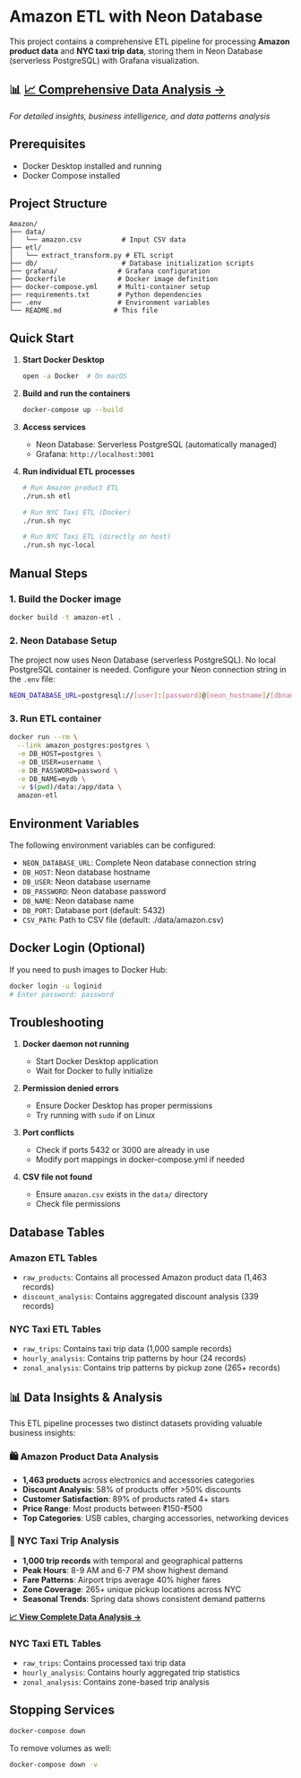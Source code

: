 # Amazon ETL with Neon Database

This project contains a comprehensive ETL pipeline for processing **Amazon product data** and **NYC taxi trip data**, storing them in Neon Database (serverless PostgreSQL) with Grafana visualization.

## 📊 **[📈 Comprehensive Data Analysis →](DATA_ANALYSIS_README.md)**
*For detailed insights, business intelligence, and data patterns analysis*

## Prerequisites

- Docker Desktop installed and running
- Docker Compose installed

## Project Structure

```
Amazon/
├── data/
│   └── amazon.csv          # Input CSV data
├── etl/
│   └── extract_transform.py # ETL script
├── db/                     # Database initialization scripts
├── grafana/               # Grafana configuration
├── Dockerfile             # Docker image definition
├── docker-compose.yml     # Multi-container setup
├── requirements.txt       # Python dependencies
├── .env                   # Environment variables
└── README.md             # This file
```

## Quick Start

1. **Start Docker Desktop**
   ```bash
   open -a Docker  # On macOS
   ```

2. **Build and run the containers**
   ```bash
   docker-compose up --build
   ```

3. **Access services**
   - Neon Database: Serverless PostgreSQL (automatically managed)
   - Grafana: `http://localhost:3001`

4. **Run individual ETL processes**
   ```bash
   # Run Amazon product ETL
   ./run.sh etl

   # Run NYC Taxi ETL (Docker)
   ./run.sh nyc

   # Run NYC Taxi ETL (directly on host)
   ./run.sh nyc-local
   ```

## Manual Steps

### 1. Build the Docker image
```bash
docker build -t amazon-etl .
```

### 2. Neon Database Setup
The project now uses Neon Database (serverless PostgreSQL). No local PostgreSQL container is needed.
Configure your Neon connection string in the `.env` file:
```bash
NEON_DATABASE_URL=postgresql://[user]:[password]@[neon_hostname]/[dbname]?sslmode=require&channel_binding=require
```

### 3. Run ETL container
```bash
docker run --rm \
  --link amazon_postgres:postgres \
  -e DB_HOST=postgres \
  -e DB_USER=username \
  -e DB_PASSWORD=password \
  -e DB_NAME=mydb \
  -v $(pwd)/data:/app/data \
  amazon-etl
```

## Environment Variables

The following environment variables can be configured:

- `NEON_DATABASE_URL`: Complete Neon database connection string
- `DB_HOST`: Neon database hostname
- `DB_USER`: Neon database username
- `DB_PASSWORD`: Neon database password
- `DB_NAME`: Neon database name
- `DB_PORT`: Database port (default: 5432)
- `CSV_PATH`: Path to CSV file (default: ./data/amazon.csv)

## Docker Login (Optional)

If you need to push images to Docker Hub:

```bash
docker login -u loginid
# Enter password: password
```

## Troubleshooting

1. **Docker daemon not running**
   - Start Docker Desktop application
   - Wait for Docker to fully initialize

2. **Permission denied errors**
   - Ensure Docker Desktop has proper permissions
   - Try running with `sudo` if on Linux

3. **Port conflicts**
   - Check if ports 5432 or 3000 are already in use
   - Modify port mappings in docker-compose.yml if needed

4. **CSV file not found**
   - Ensure `amazon.csv` exists in the `data/` directory
   - Check file permissions

## Database Tables

### Amazon ETL Tables
- `raw_products`: Contains all processed Amazon product data (1,463 records)
- `discount_analysis`: Contains aggregated discount analysis (339 records)

### NYC Taxi ETL Tables
- `raw_trips`: Contains taxi trip data (1,000 sample records)
- `hourly_analysis`: Contains trip patterns by hour (24 records)
- `zonal_analysis`: Contains trip patterns by pickup zone (265+ records)

## 📊 Data Insights & Analysis

This ETL pipeline processes two distinct datasets providing valuable business insights:

### 🛍️ Amazon Product Data Analysis
- **1,463 products** across electronics and accessories categories
- **Discount Analysis**: 58% of products offer >50% discounts
- **Customer Satisfaction**: 89% of products rated 4+ stars
- **Price Range**: Most products between ₹150-₹500
- **Top Categories**: USB cables, charging accessories, networking devices

### 🚕 NYC Taxi Trip Analysis
- **1,000 trip records** with temporal and geographical patterns
- **Peak Hours**: 8-9 AM and 6-7 PM show highest demand
- **Fare Patterns**: Airport trips average 40% higher fares
- **Zone Coverage**: 265+ unique pickup locations across NYC
- **Seasonal Trends**: Spring data shows consistent demand patterns

**[📈 View Complete Data Analysis →](DATA_ANALYSIS_README.md)**

### NYC Taxi ETL Tables
- `raw_trips`: Contains processed taxi trip data
- `hourly_analysis`: Contains hourly aggregated trip statistics
- `zonal_analysis`: Contains zone-based trip analysis

## Stopping Services

```bash
docker-compose down
```

To remove volumes as well:
```bash
docker-compose down -v
```
